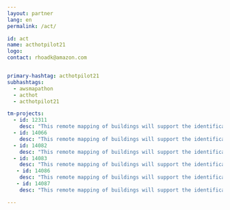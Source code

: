 ```yaml
---
layout: partner
lang: en
permalink: /act/

id: act
name: acthotpilot21
logo: 
contact: rhoadk@amazon.com


primary-hashtag: acthotpilot21
subhashtags:
  - awsmapathon
  - acthot
  - acthotpilot21

tm-projects:
  - id: 12311
    desc: "This remote mapping of buildings will support the identification and characterization of settlements, as well as the implementation of planned activities and largely the generation of data for humanitarian activities."
  - id: 14066
    desc: "This remote mapping of buildings will support the identification and characterization of settlements, as well as the implementation of planned activities and largely the generation of data for humanitarian activities."
  - id: 14082
    desc: "This remote mapping of buildings will support the identification and characterization of settlements, as well as the implementation of planned activities and largely the generation of data for humanitarian activities."
  - id: 14083
    desc: "This remote mapping of buildings will support the identification and characterization of settlements, as well as the implementation of planned activities and largely the generation of data for humanitarian activities."
   - id: 14086
    desc: "This remote mapping of buildings will support the identification and characterization of settlements, as well as the implementation of planned activities and largely the generation of data for humanitarian activities."
   - id: 14087
    desc: "This remote mapping of buildings will support the identification and characterization of settlements, as well as the implementation of planned activities and largely the generation of data for humanitarian activities." 

---
```

